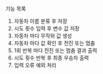 기능 목록

1. 자동차 이름 분류 후 저장
2. 시도 횟수 입력 후 변수 값 저장
3. 자동차 마다 무작위 값 생성
4. 자동차 마다 값 확인 후 전진 또는 멈춤
5. 1회 반복 마다 전진 또는 멈춤 결과 출력
6. 시도 횟수 반복 후 최종 우승자 출력
7. 입력 오류 예외 처리